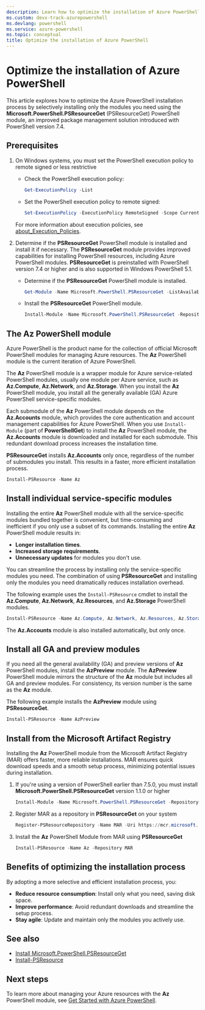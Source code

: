 ```yaml
---
description: Learn how to optimize the installation of Azure PowerShell using PSResourceGet and install only the modules you need.
ms.custom: devx-track-azurepowershell
ms.devlang: powershell
ms.service: azure-powershell
ms.topic: conceptual
title: Optimize the installation of Azure PowerShell
---
```


# Optimize the installation of Azure PowerShell

This article explores how to optimize the Azure PowerShell installation process by selectively
installing only the modules you need using the **Microsoft.PowerShell.PSResourceGet**
(PSResourceGet) PowerShell module, an improved package management solution introduced with
PowerShell version 7.4.

## Prerequisites

1. On Windows systems, you must set the PowerShell execution policy to remote signed or less
   restrictive

   - Check the PowerShell execution policy:

     ```powershell
     Get-ExecutionPolicy -List
     ```

   - Set the PowerShell execution policy to remote signed:

     ```powershell
     Set-ExecutionPolicy -ExecutionPolicy RemoteSigned -Scope CurrentUser
     ```

   For more information about execution policies, see
   [about_Execution_Policies][execution-policies].

1. Determine if the **PSResourceGet** PowerShell module is installed and install it if necessary.
   The **PSResourceGet** module provides improved capabilities for installing PowerShell resources,
   including Azure PowerShell modules. **PSResourceGet** is preinstalled with PowerShell version 7.4
   or higher and is also supported in Windows PowerShell 5.1.

   - Determine if the **PSResourceGet** PowerShell module is installed.

     ```powershell
     Get-Module -Name Microsoft.PowerShell.PSResourceGet -ListAvailable
     ```

   - Install the **PSResourceGet** PowerShell module.

     ```powershell
     Install-Module -Name Microsoft.PowerShell.PSResourceGet -Repository PSGallery
     ```

## The Az PowerShell module

Azure PowerShell is the product name for the collection of official Microsoft PowerShell modules for
managing Azure resources. The **Az** PowerShell module is the current iteration of Azure PowerShell.

The **Az** PowerShell module is a wrapper module for Azure service-related PowerShell modules,
usually one module per Azure service, such as **Az.Compute**, **Az.Network**, and **Az.Storage**.
When you install the **Az** PowerShell module, you install all the generally available (GA) Azure
PowerShell service-specific modules.

Each submodule of the **Az** PowerShell module depends on the **Az.Accounts** module, which provides
the core authentication and account management capabilities for Azure PowerShell. When you use
`Install-Module` (part of **PowerShellGet**) to install the **Az** PowerShell module, the
**Az.Accounts** module is downloaded and installed for each submodule. This redundant download
process increases the installation time.

**PSResourceGet** installs **Az.Accounts** only once, regardless of the number of submodules you
install. This results in a faster, more efficient installation process.

```powershell
Install-PSResource -Name Az
```

## Install individual service-specific modules

Installing the entire **Az** PowerShell module with all the service-specific modules bundled
together is convenient, but time-consuming and inefficient if you only use a subset of its commands.
Installing the entire **Az** PowerShell module results in:

- **Longer installation times**.
- **Increased storage requirements**.
- **Unnecessary updates** for modules you don't use.

You can streamline the process by installing only the service-specific modules you need. The
combination of using **PSResourceGet** and installing only the modules you need dramatically
reduces installation overhead.

The following example uses the `Install-PSResource` cmdlet to install the **Az.Compute**,
**Az.Network**, **Az.Resources**, and **Az.Storage** PowerShell modules.

```powershell
Install-PSResource -Name Az.Compute, Az.Network, Az.Resources, Az.Storage
```

The **Az.Accounts** module is also installed automatically, but only once.

## Install all GA and preview modules

If you need all the general availability (GA) and preview versions of **Az** PowerShell modules,
install the **AzPreview** module. The **AzPreview** PowerShell module mirrors the structure of the
**Az** module but includes all GA and preview modules. For consistency, its version number is the
same as the **Az** module.

The following example installs the **AzPreview** module using **PSResourceGet**.

```powershell
Install-PSResource -Name AzPreview
```

## Install from the Microsoft Artifact Registry

Installing the **Az** PowerShell module from the Microsoft Artifact Registry (MAR) offers faster,
more reliable installations. MAR ensures quick download speeds and a smooth setup process,
minimizing potential issues during installation.

1. If you're using a version of PowerShell earlier than 7.5.0, you must install
   **Microsoft.PowerShell.PSResourceGet** version 1.1.0 or higher

   ```powershell
   Install-Module -Name Microsoft.PowerShell.PSResourceGet -Repository PSGallery
   ```

1. Register MAR as a repository in **PSResourceGet** on your system

   ```powershell
   Register-PSResourceRepository -Name MAR -Uri https://mcr.microsoft.com -ApiVersion ContainerRegistry
   ```

1. Install the **Az** PowerShell Module from MAR using **PSResourceGet**

   ```powershell
   Install-PSResource -Name Az -Repository MAR
   ```

## Benefits of optimizing the installation process

By adopting a more selective and efficient installation process, you:

- **Reduce resource consumption**: Install only what you need, saving disk space.
- **Improve performance**: Avoid redundant downloads and streamline the setup process.
- **Stay agile**: Update and maintain only the modules you actively use.

## See also

- [Install Microsoft.PowerShell.PSResourceGet][install-psresourceget]
- [Install-PSResource][install-psresource]

## Next steps

To learn more about managing your Azure resources with the **Az** PowerShell module, see
[Get Started with Azure PowerShell][get-started-azps].

<!-- link references -->

[execution-policies]: /powershell/module/microsoft.powershell.core/about/about_execution_policies
[install-psresourceget]: /powershell/gallery/powershellget/install-powershellget#install-microsoftpowershellpsresourceget
[install-psresource]: /powershell/module/microsoft.powershell.psresourceget/install-psresource
[get-started-azps]: get-started-azureps.md
